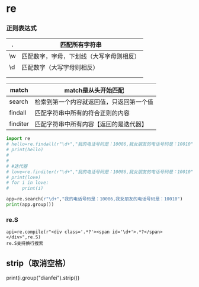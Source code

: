 # re

### 正则表达式

| .    | 匹配所有字符串                           |
| ---- | ---------------------------------------- |
| \w   | 匹配数字，字母，下划线（大写字母则相反） |
| \d   | 匹配数字（大写字母则相反）               |
|      |                                          |
|      |                                          |



| match    | match是从头开始匹配                      |
| -------- | ---------------------------------------- |
| search   | 检索到第一个内容就返回值，只返回第一个值 |
| findall  | 匹配字符串中所有的符合正则的内容         |
| finditer | 匹配字符串中所有内容【返回的是迭代器】   |

```python
import re
# hello=re.findall(r"\d+","我的电话号码是：10086,我女朋友的电话号码是：10010")
# print(hello)
#
#
# #迭代器
# love=re.finditer(r"\d+","我的电话号码是：10086,我女朋友的电话号码是：10010")
# print(love)
# for i in love:
#     print(i)

app=re.search(r"\d+","我的电话号码是：10086,我女朋友的电话号码是：10010")
print(app.group())
```

### re.S

```
api=re.compile(r"<div class='.*?'><span id='\d+'>.*?</span></div>",re.S)
re.S支持换行搜索
```

## strip（取消空格）

print(i.group("dianfei").strip())
